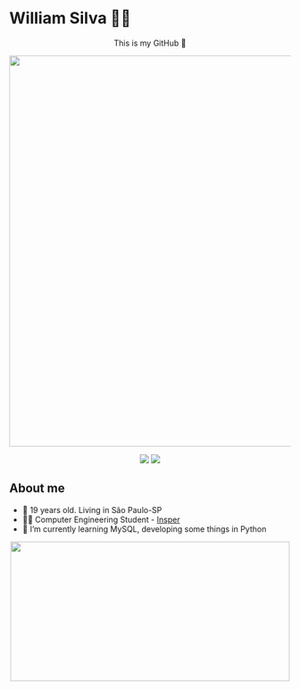 # William Silva 👨‍💻
<p align="center">
  <p align="center">
    This is my GitHub 🤗
  </p>
  <p align="center">
  <img align="center" src="https://media.giphy.com/media/1C8bHHJturSx2/giphy.gif" width="700" />
  </p>
</p>
<p align="center">
  <a href="https://www.linkedin.com/in/williamars/"><img src="https://img.shields.io/badge/-LinkedIn-blue?style=flat&logo=Linkedin&logoColor=white"></a>
  <a href="https://www.github.com/williamars/"><img src="https://img.shields.io/badge/-Github-black?style=flat&logo=Github&logoColor=white"></a>
</p>

## About me

- 🌆 19 years old. Living in São Paulo-SP
- 👨‍🎓 Computer Engineering Student - [Insper](http://www.insper.edu.br/)
- 🌱 I’m currently learning MySQL, developing some things in Python

<p align="center">
  <img align="center" src="https://github-readme-stats.vercel.app/api?username=williamars&show_icons=true&theme=onedark" width="500" height="250" />
<p>

